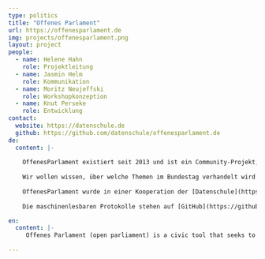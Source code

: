 ```yaml
---
type: politics
title: "Offenes Parlament"
url: https://offenesparlament.de
img: projects/offenesparlament.png
layout: project
people:
  - name: Helene Hahn
    role: Projektleitung
  - name: Jasmin Helm
    role: Kommunikation
  - name: Moritz Neujeffski
    role: Workshopkonzeption
  - name: Knut Perseke
    role: Entwicklung
contact:
  website: https://datenschule.de
  github: https://github.com/datenschule/offenesparlament.de
de:
  content: |-
  
    OffenesParlament existiert seit 2013 und ist ein Community-Projekt, zu dem viele ehrenamtlich Engagierte beigetragen haben. Ziel ist es, Regierungshandeln verständlicher und transparenter zu machen. 
    
    Wir wollen wissen, über welche Themen im Bundestag verhandelt wird und welche Positionen die einzelnen Abgeordneten beziehen.
  
    OffenesParlament wurde in einer Kooperation der [Datenschule](https://datenschule.de) zusammen mit [Abgeordnetenwatch](https://abgeordnetenwatch.de) mit dem Ziel alle Plenarprotokolle des Bundestages aus der 18. Wahlperiode (2013 - 2017) durchsuchbar zu machen, neu aufgesetzt.
     
    Die maschinenlesbaren Protokolle stehen auf [GitHub](https://github.com/Datenschule/offenesparlament-data) zur Verfügung

en:
  content: |-
     Offenes Parlament (open parliament) is a civic tool that seeks to increase citizen's understanding of political processes. Through the increased access it provides it seeks to faciliate political discourse and constructive participation. 
     
---
```


